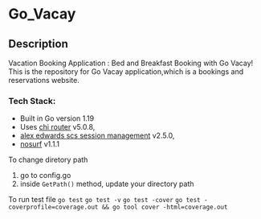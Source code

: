 # Go_Vacay

## Description

Vacation Booking Application : Bed and Breakfast Booking with Go Vacay! 
This is the repository for Go Vacay application,which is a bookings and reservations website.

### Tech Stack:

- Built in Go version 1.19  
- Uses [chi router](https://github.com/go-chi/chi) v5.0.8, 
- [alex edwards scs session management](https://github.com/alexedwards/scs) v2.5.0, 
- [nosurf](https://github.com/justinas/nosurf) v1.1.1


To change diretory path
1. go to config.go
2. inside `GetPath()` method, update your directory path

To run test file
`go test`
`go test -v`
`go test -cover`
`go test -coverprofile=coverage.out && go tool cover -html=coverage.out`
